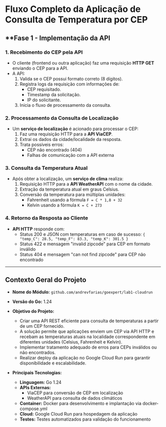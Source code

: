 # Fluxo Completo da Aplicação de Consulta de Temperatura por CEP

## \*\*Fase 1 - Implementação da API

### **1. Recebimento do CEP pela API**

- O cliente (frontend ou outra aplicação) faz uma requisição **HTTP GET** enviando o CEP para a API.
- A API:
  1. Valida se o CEP possui formato correto (8 dígitos).
  2. Registra logs da requisição com informações de:
     - CEP requisitado.
     - Timestamp da solicitação.
     - IP do solicitante.
  3. Inicia o fluxo de processamento da consulta.

### **2. Processamento da Consulta de Localização**

- Um **serviço de localização** é acionado para processar o CEP:
  1. Faz uma requisição HTTP para a **API ViaCEP**.
  2. Extrai os dados da cidade/localidade da resposta.
  3. Trata possíveis erros:
     - CEP não encontrado (404)
     - Falhas de comunicação com a API externa

### **3. Consulta da Temperatura Atual**

- Após obter a localização, um **serviço de clima** realiza:
  1. Requisição HTTP para a **API WeatherAPI** com o nome da cidade.
  2. Extração da temperatura atual em graus Celsius.
  3. Conversão da temperatura para múltiplas unidades:
     - Fahrenheit usando a fórmula `F = C * 1,8 + 32`
     - Kelvin usando a fórmula `K = C + 273`

### **4. Retorno da Resposta ao Cliente**

- **API HTTP** responde com:
  - Status 200 e JSON com temperaturas em caso de sucesso: `{ "temp_C": 28.5, "temp_F": 83.3, "temp_K": 301.5 }`
  - Status 422 e mensagem "invalid zipcode" para CEP em formato inválido
  - Status 404 e mensagem "can not find zipcode" para CEP não encontrado

---

## **Contexto Geral do Projeto**

- **Nome do Módulo:** `github.com/andrevfarias/goexpert/lab1-cloudrun`
- **Versão do Go:** 1.24
- **Objetivo do Projeto:**

  - Criar uma API REST eficiente para consulta de temperaturas a partir de um CEP fornecido.
  - A solução permite que aplicações enviem um CEP via API HTTP e recebam as temperaturas atuais na localidade correspondente em diferentes unidades (Celsius, Fahrenheit e Kelvin).
  - Implementar tratamento adequado de erros para CEPs inválidos ou não encontrados.
  - Realizar deploy da aplicação no Google Cloud Run para garantir disponibilidade e escalabilidade.

- **Principais Tecnologias:**

  - **Linguagem:** Go 1.24
  - **APIs Externas:**
    - ViaCEP para conversão de CEP em localização
    - WeatherAPI para consulta de dados climáticos
  - **Container:** Docker para desenvolvimento e implantação via docker-compose.yml
  - **Cloud:** Google Cloud Run para hospedagem da aplicação
  - **Testes:** Testes automatizados para validação do funcionamento

